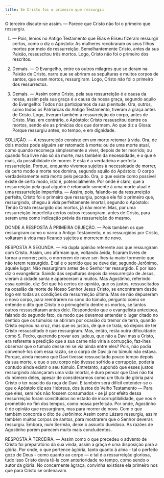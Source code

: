 ```yaml
---
title: Se Cristo foi o primeiro que ressurgiu
---
```


O terceiro discute-se assim. — Parece que Cristo não foi o primeiro que ressurgiu.  

1. — Pois, lemos no Antigo Testamento que Elias e Eliseu fizeram ressurgir certos, como o diz o Apóstolo: As mulheres recobraram os seus filhos mortos por meio de ressurreição. Semelhantemente Cristo, antes da sua Paixão, ressuscitou três mortos. Logo, Cristo não foi o primeiro dos rescritos.  

2. Demais. — O Evangelho, entre os outros milagres que se deram na Paixão de Cristo, narra que se abriram as sepulturas e muitos corpos de santos, que eram mortos, ressurgiram. Logo, Cristo não foi o primeiro dos ressurrectos.  

3. Demais. — Assim como Cristo, pela sua ressurreição é a causa da nossa, assim pela sua graça é a causa da nossa graça, segundo aquilo do Evangelho: Todos nós participamos da sua plenitude. Ora, outros, como todos os Patriarcas do Antigo Testamento, tiveram a graça antes de Cristo. Logo, tiveram também a ressurreição do corpo, antes de Cristo.  Mas, em contrário, o Apóstolo: Cristo ressuscitou dentre os mortos, sendo ele as primícias dos que dormem. Ao que diz a Glosa: Porque ressurgiu antes, no tempo, e em dignidade.  

SOLUÇÃO. — A ressurreição consiste em um morto retomar à vida. Ora, de dois modos pode alguém ser retomado à morte: ou de uma morte atual, como quando recomeça simplesmente a viver, depois de ter morrido; ou quando fica livre não só da morte, mas também da necessidade, e o que é mais, da possibilidade de morrer. E esta é a verdadeira e perfeita ressurreição. Porque, enquanto vivemos sujeitos à necessidade de morrer, de certo modo a morte nos domina, segundo aquilo do Apóstolo: O corpo verdadeiramente está morto pelo pecado. Ora, o que existe como possível existe de certo modo, isto é, potencialmente. Por onde é claro, que a ressurreição pela qual alguém é retomado somente à uma morte atual é uma ressurreição imperfeita. — Assim, pois, falando-se da ressurreição perfeita, Cristo foi o primeiro que ressurgiu, porque ele foi o primeiro que, ressurgindo, chegou à vida perfeitamente imortal, segundo o Apóstolo: Tendo Cristo ressurgido dos mortos, já não morre. Mas, por uma ressurreição imperfeita certos outros ressurgiram, antes de Cristo, para serem uma como indicação prévia da ressurreição do mesmo.  

DONDE A RESPOSTA À PRIMEIRA OBJEÇÃO. — Pois também os que ressurgiram como o narra o Antigo Testamento, e os ressurgidos por Cristo, voltaram à vida mas ficando sujeitos a morrerem de novo.  

RESPOSTA À SEGUNDA. — Há dupla opinião referente aos que ressurgiram com Cristo. Assim, uns afirmam que, voltando àvida, ficaram livres de tornar a morrer; pois, o morrerem de novo ser-Ihes-ia maior tormento que não terem ressurgido. E tal é o sentido que se deve dar, segundo Jerônimo, àquele lugar: Não ressurgiram antes de o Senhor ter ressurgido. E por isso diz o evangelista: Saindo das sepulturas depois da ressurreição de Jesus, vieram à cidade santa e apareceram a muitos. Mas Agostinho, referindo essa opinião, diz: Sei que há certos de opinião, que os justos, ressuscitados na ocasião da morte de Nosso Senhor Jesus Cristo, se encontraram desde logo em todas as condições da ressurreição última. Mas se não depuseram o novo corpo, para reentrarem no sono do túmulo, pergunto como se entende o dito que Cristo é o primogênito dentre os mortos, se tantos outros ressuscitaram antes dele. Responderão que o evangelista antecipou, falando do segundo fato, de modo que devamos entender o lugar citado no sentido que os túmulos se abriram por ocasião do tremor de terra, quando Cristo expirou na cruz, mas que os justos, de que se trata, só depois de ter Cristo ressuscitado é que ressurgiram. Mas, então, resta outra dificuldade: como S. Pedro, querendo provar aos judeus, que não a Davi mas a Cristo, era referente a predição que a sua carne não viria a corrupção, faz-lhes observar que o túmulo desse rei se via ainda entre eles? Pois, não podia convencê-los com essa razão, se o corpo de Davi já no túmulo não estava. Porque, ainda mesmo que Davi tivesse ressuscitado pouco tempo depois da sua morte, e que o seu corpo não tivesse sofrido a corrupção, poderia contudo ainda existir o seu túmulo. Entretanto, supondo que esses justos ressurgindo alcançaram uma vida imortal, é duro pensar que Davi não foi do número deles, apesar de considerarmos como um título de glória para Cristo o ter nascido da raça de Davi. E também será difícil entender-se o que o Apóstolo diz aos Hebreus, dos justos do Velho Testamento — Para que eles, sem nós não fossem consumados - se já por efeito dessa ressurreição foram constituídos no estado de incorruptibilidade, que nos é prometido no fim dos tempos, como nossa perfeição. Por onde, Agostinho é de opinião que ressurgiram, mas para morrer de novo. Com o que também concorda o dito de Jerônimo: Assim como Lázaro ressurgiu, assim também muitos corpos de santos, para mostrarem que o Senhor deveras ressurgiu. Embora, num Sermão, deixe o assunto duvidoso. As razões de Agostinho porém parecem muito mais concludentes.  

RESPOSTA À TERCEIRA. — Assim como o que precedeu o advento de Cristo foi preparatório da sua vinda, assim a graça é uma disposição para a glória. Por onde, o que pertence àglória, tanto quanto à alma - tal o perfeito gozo de Deus - como quanto ao corpo — e tal é a ressurreição gloriosa, tudo isso Cristo devia tê-la com anterioridade no tempo, como sendo o autor da glória. No concernente àgraça, convinha existisse ela primeiro nos que para Cristo se ordenavam.